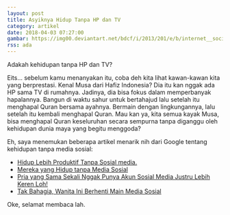 ```yaml
---
layout: post
title: Asyiknya Hidup Tanpa HP dan TV
category: artikel
date: 2018-04-03 07:27:00
gambar: https://img00.deviantart.net/bdcf/i/2013/201/e/b/internet__social_network_1_by_hakures-d6echwb.png
rss: ada
---
```


Adakah kehidupan tanpa HP dan TV?

Eits... sebelum kamu menanyakan itu, coba deh kita lihat kawan-kawan kita yang berprestasi. Kenal Musa dari Hafiz Indonesia? Dia itu kan nggak ada HP sama TV di rumahnya. Jadinya, dia bisa fokus dalam memperbanyak hapalannya. Bangun di waktu sahur untuk bertahajud lalu setelah itu menghapal Quran bersama ayahnya. Bermain dengan lingkungannya, lalu setelah itu kembali menghapal Quran. Mau kan ya, kita semua kayak Musa, bisa menghapal Quran keseluruhan secara sempurna tanpa diganggu oleh kehidupan dunia maya yang begitu menggoda?

Eh, saya menemukan beberapa artikel menarik nih dari Google tentang kehidupan tanpa media sosial:

- [Hidup Lebih Produktif Tanpa Sosial media.](https://medium.com/@srihelmawati/bagaimana-sosmed-bisa-mengacaukan-kehidupan-kita-7b79a9dbca25)
- [Mereka yang Hidup tanpa Media Sosial](https://www.kompasiana.com/isalmawardi/mereka-yang-hidup-tanpa-media-sosial_58e4b2f5c223bdae7327d8fb)
- [Pria yang Sama Sekali Nggak Punya Akun Sosial Media Justru Lebih Keren Loh!](https://www.jawaban.com/read/article/id/2017/04/14%2010:30:00/80/170413185718/pria_yang_sama_sekali_nggak_punya_akun_sosial_media_justru_lebih_keren_loh)
- [Tak Bahagia, Wanita Ini Berhenti Main Media Sosial](http://www.liputan6.com/tekno/read/2356892/tak-bahagia-wanita-ini-berhenti-main-media-sosial)

Oke, selamat membaca lah.